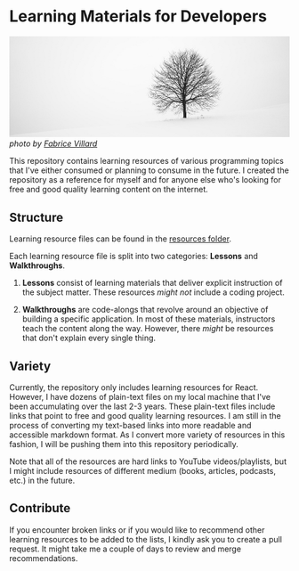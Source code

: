 # Learning Materials for Developers

![Tree](assets/tree.jpg)
*photo by* [*Fabrice Villard*](https://unsplash.com/@fabulu75)

This repository contains learning resources of various programming topics that I've either consumed or planning to consume in the future. I created the repository as a reference for myself and for anyone else who's looking for free and good quality learning content on the internet.

## Structure

Learning resource files can be found in the [resources folder](https://github.com/creatorX64/learning-materials/tree/master/resources).

Each learning resource file is split into two categories: **Lessons** and **Walkthroughs**.

1. **Lessons** consist of learning materials that deliver explicit instruction of the subject matter. These resources *might not* include a coding project.

2. **Walkthroughs** are code-alongs that revolve around an objective of building a specific application. In most of these materials, instructors teach the content along the way. However, there *might* be resources that don't explain every single thing.

## Variety

Currently, the repository only includes learning resources for React. However, I have dozens of plain-text files on my local machine that I've been accumulating over the last 2-3 years. These plain-text files include links that point to free and good quality learning resources. I am still in the process of converting my text-based links into more readable and accessible markdown format. As I convert more variety of resources in this fashion, I will be pushing them into this repository periodically.

Note that all of the resources are hard links to YouTube videos/playlists, but I might include resources of different medium (books, articles, podcasts, etc.) in the future.

## Contribute

If you encounter broken links or if you would like to recommend other learning resources to be added to the lists, I kindly ask you to create a pull request. It might take me a couple of days to review and merge recommendations.
